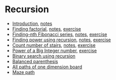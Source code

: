 # Recursion
- [Introduction](lectures/1.IntroductionToRecursion.pdf), [notes](lectures/notes/1.IntroductionToRecursion.pdf)
- [Finding factorial](lectures/2.FindingFactorial.pdf), [notes](lectures/notes/2.FindingFactorial.pdf), [exercise](exercises/factorialFind.java)
- [Finding-nth Fibonacci series](lectures/3.Finding-nth-FibonacciSeries.pdf), [notes](lectures/notes/3.Finding-nth-FibonacciSeries.pdf), [exercise](exercises/fibonacciFind.java)
- [Finding power using recursion](lectures/4.FindingPowerUsingRecursion.pdf), [notes](lectures/notes/4.FindingPowerUsingRecursion.pdf), [exercise](exercises/powerOfElement.java)
- [Count number of stairs](lectures/5.CountNumberOfStairs.pdf), [notes](lectures/notes/5.CountNumberOfStairs.pdf), [exercise](exercises/countWays.java)
- [Power of a Big Integer number](lectures/notes/6.PowerOfBigIntegerNumber.pdf), [exercise](exercises/PowerOfBigIntegerNumber.java)
- [Binary search using recursion](lectures/notes/6.PowerOfBigIntegerNumber.pdf)
- [Balanced parenthesis]()
- [All paths of one dimension board]()
- [Maze path]()
